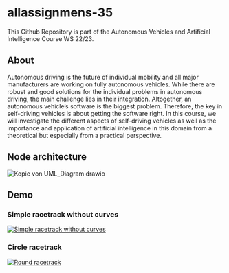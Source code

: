# allassignmens-35
This Github Repository is part of the Autonomous Vehicles and Artificial Intelligence Course WS 22/23. <br />

## About
Autonomous driving is the future of individual mobility and all major manufacturers are working on fully autonomous vehicles. While there are robust and good solutions for the individual problems in autonomous driving, the main challenge lies in their integration. Altogether, an autonomous vehicle’s software is the biggest problem. Therefore, the key in self-driving vehicles is about getting the software right. In this course, we will investigate the different aspects of self-driving vehicles as well as the importance and application of artificial intelligence in this domain from a theoretical but especially from a practical perspective. 

## Node architecture
![Kopie von UML_Diagram drawio](https://user-images.githubusercontent.com/65449566/222164328-5308e7b1-5067-46c1-a3b1-f130556a12a8.png)

## Demo
### Simple racetrack without curves 
[![Simple racetrack without curves](https://img.youtube.com/vi/JIVdeuSpd4E/0.jpg)](https://youtu.be/JIVdeuSpd4E "Simple racetrack without curves")

### Circle racetrack
[![Round racetrack](https://img.youtube.com/vi/aXM5ywss980/0.jpg)](https://youtu.be/aXM5ywss980 "Round racetrack")
